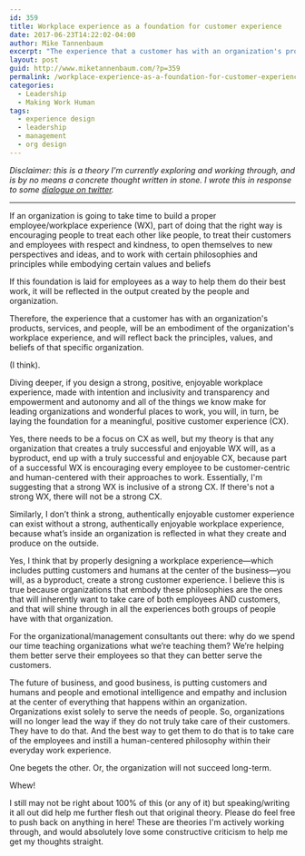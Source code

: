 ```yaml
---
id: 359
title: Workplace experience as a foundation for customer experience
date: 2017-06-23T14:22:02-04:00
author: Mike Tannenbaum
excerpt: "The experience that a customer has with an organization's products, services, and people, will be an embodiment of the organization's workplace experience, and will reflect back the principles, values, and beliefs of that specific organization. (I think.)"
layout: post
guid: http://www.miketannenbaum.com/?p=359
permalink: /workplace-experience-as-a-foundation-for-customer-experience
categories:
  - Leadership
  - Making Work Human
tags:
  - experience design
  - leadership
  - management
  - org design
---
```

<em>Disclaimer: this is a theory I'm currently exploring and working through, and is by no means a concrete thought written in stone. I wrote this in response to some <a href="https://twitter.com/TheRoyalTbomb/status/877584040018141184">dialogue on twitter</a>.</em>

<hr />

If an organization is going to take time to build a proper employee/workplace experience (WX), part of doing that the right way is encouraging people to treat each other like people, to treat their customers and employees with respect and kindness, to open themselves to new perspectives and ideas, and to work with certain philosophies and principles while embodying certain values and beliefs

If this foundation is laid for employees as a way to help them do their best work, it will be reflected in the output created by the people and organization.

Therefore, the experience that a customer has with an organization's products, services, and people, will be an embodiment of the organization's workplace experience, and will reflect back the principles, values, and beliefs of that specific organization.

(I think).

Diving deeper, if you design a strong, positive, enjoyable workplace experience, made with intention and inclusivity and transparency and empowerment and autonomy and all of the things we know make for leading organizations and wonderful places to work, you will, in turn, be laying the foundation for a meaningful, positive customer experience (CX).

Yes, there needs to be a focus on CX as well, but my theory is that any organization that creates a truly successful and enjoyable WX will, as a byproduct, end up with a truly successful and enjoyable CX, because part of a successful WX is encouraging every employee to be customer-centric and human-centered with their approaches to work. Essentially, I'm suggesting that a strong WX is inclusive of a strong CX. If there's not a strong WX, there will not be a strong CX.

Similarly, I don’t think a strong, authentically enjoyable customer experience can exist without a strong, authentically enjoyable workplace experience, because what’s inside an organization is reflected in what they create and produce on the outside.

Yes, I think that by properly designing a workplace experience—which includes putting customers and humans at the center of the business—you will, as a byproduct, create a strong customer experience. I believe this is true because organizations that embody these philosophies are the ones that will inherently want to take care of both employees AND customers, and that will shine through in all the experiences both groups of people have with that organization.

For the organizational/management consultants out there: why do we spend our time teaching organizations what we’re teaching them? We’re helping them better serve their employees so that they can better serve the customers.

The future of business, and good business, is putting customers and humans and people and emotional intelligence and empathy and inclusion at the center of everything that happens within an organization. Organizations exist solely to serve the needs of people. So, organizations will no longer lead the way if they do not truly take care of their customers. They have to do that. And the best way to get them to do that is to take care of the employees and instill a human-centered philosophy within their everyday work experience.

One begets the other. Or, the organization will not succeed long-term.

Whew!

I still may not be right about 100% of this (or any of it) but speaking/writing it all out did help me further flesh out that original theory. Please do feel free to push back on anything in here! These are theories I'm actively working through, and would absolutely love some constructive criticism to help me get my thoughts straight.
